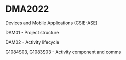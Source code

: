 # DMA2022
Devices and Mobile Applications (CSIE-ASE)

DAM01 - Project structure

DAM02 - Activity lifecycle

G1084S03, G1083S03 - Activity component and comms
